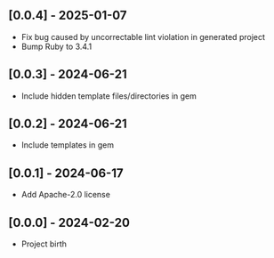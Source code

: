 ## [0.0.4] - 2025-01-07

- Fix bug caused by uncorrectable lint violation in generated project
- Bump Ruby to 3.4.1

## [0.0.3] - 2024-06-21

- Include hidden template files/directories in gem

## [0.0.2] - 2024-06-21

- Include templates in gem

## [0.0.1] - 2024-06-17

- Add Apache-2.0 license

## [0.0.0] - 2024-02-20

- Project birth
